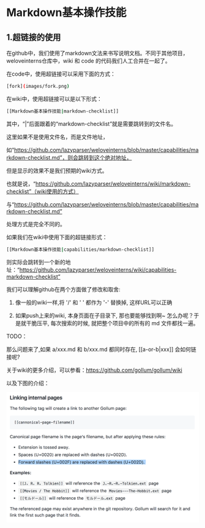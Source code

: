 # Markdown基本操作技能

## 1.超链接的使用

在github中，我们使用了markdown文法来书写说明文档。不同于其他项目，weloveinterns仓库中，wiki 和 code 的代码我们人工合并在一起了。

在code中，使用超链接可以采用下面的方式：

```bash
[fork](images/fork.png)
```

在wiki中，使用超链接可以是以下形式：

```bash
[[Markdown基本操作技能|markdown-checklist]]
```

其中，“|”后面跟着的“markdown-checklist”就是需要跳转到的文件名。

这里如果不是使用文件名，而是文件地址，

如“https://github.com/lazyparser/weloveinterns/blob/master/capabilities/markdown-checklist.md”，则会跳转到这个绝对地址，

但是显示的效果不是我们预期的wiki方式。

也就是说，“https://github.com/lazyparser/weloveinterns/wiki/markdown-checklist”（wiki使用的方式）

与“https://github.com/lazyparser/weloveinterns/blob/master/capabilities/markdown-checklist.md” 

处理方式是完全不同的。

如果我们在wiki中使用下面的超链接形式：

```bash
[[Markdown基本操作技能|capabilities/markdown-checklist]]
```
则实际会跳转到一个新的地址：“https://github.com/lazyparser/weloveinterns/wiki/capabilities-markdown-checklist”


我们可以理解github在两个方面做了修改和取舍:

1. 像一般的wiki一样,将 '/' 和 ' ' 都作为 '-' 替换掉, 这样URL可以正确

2. 如果push上来的wiki, 本身页面在子目录下, 那也要能够找到啊~ 怎么办呢？于是就干脆压平, 每次搜索的时候, 就把整个项目中的所有的 md 文件都找一遍。

TODO：

那么问题来了,如果 a/xxx.md 和 b/xxx.md 都同时存在, [[a-or-b|xxx]] 会如何链接呢?


关于wiki的更多介绍，可以参看：https://github.com/gollum/gollum/wiki

以及下图的介绍：

![wiki-page](../images/Link-internal-pages.png)


